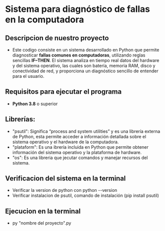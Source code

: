 # Sistema para diagnóstico de fallas en la computadora

## Descripcion de nuestro proyecto
- Este codigo consiste en un sistema desarrollado en Python que permite diagnosticar **fallas comunes en computadoras**, utilizando reglas sencillas **IF–THEN**. El sistema analiza en tiempo real datos del hardware y del sistema operativo, las cuales son batería, memoria RAM, disco y conectividad de red, y proporciona un diagnóstico sencillo de entender para el usuario. 

## Requisitos para ejecutar el programa
- **Python 3.8** o superior
## Librerías:
  - "psutil": Significa “process and system utilities” y es una librería externa de Python, esta permite acceder a información detallada sobre el sistema operativo y el hardware de la computadora.
  - "plataform": Es una ibrería incluida en Python que permite obtener información del sistema operativo y la plataforma de hardware.
  - "os": Es una libreria que jecutar comandos y manejar recursos del sistema.


## Verificacion del sistema en la terminal
 - Verificar la version de python con python --version
 - Verificar instalacion de psutil, comando de instalación (pip install psutil)

## Ejecucion en la terminal
 - py "nombre del proyecto".py
